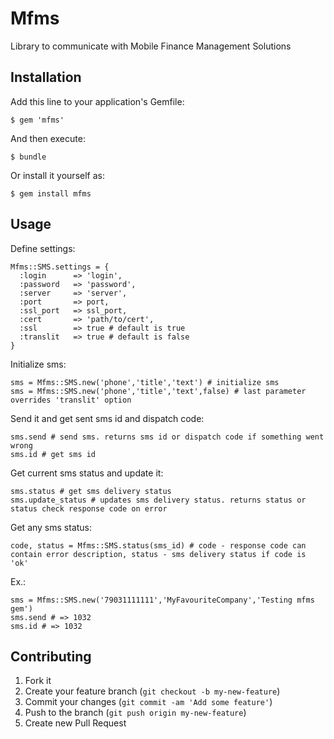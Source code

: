 # Mfms

Library to communicate with Mobile Finance Management Solutions

## Installation

Add this line to your application's Gemfile:

    $ gem 'mfms'

And then execute:

    $ bundle

Or install it yourself as:

    $ gem install mfms

## Usage
    
Define settings:

    Mfms::SMS.settings = {
      :login      => 'login',
      :password   => 'password',
      :server     => 'server',
      :port       => port,
      :ssl_port   => ssl_port,
      :cert       => 'path/to/cert',
      :ssl        => true # default is true
      :translit   => true # default is false
    }

Initialize sms:

    sms = Mfms::SMS.new('phone','title','text') # initialize sms
    sms = Mfms::SMS.new('phone','title','text',false) # last parameter overrides 'translit' option

Send it and get sent sms id and dispatch code:

    sms.send # send sms. returns sms id or dispatch code if something went wrong
    sms.id # get sms id

Get current sms status and update it:

    sms.status # get sms delivery status
    sms.update_status # updates sms delivery status. returns status or status check response code on error

Get any sms status:

    code, status = Mfms::SMS.status(sms_id) # code - response code can contain error description, status - sms delivery status if code is 'ok'

Ex.:

    sms = Mfms::SMS.new('79031111111','MyFavouriteCompany','Testing mfms gem')
    sms.send # => 1032
    sms.id # => 1032

## Contributing

1. Fork it
2. Create your feature branch (`git checkout -b my-new-feature`)
3. Commit your changes (`git commit -am 'Add some feature'`)
4. Push to the branch (`git push origin my-new-feature`)
5. Create new Pull Request
